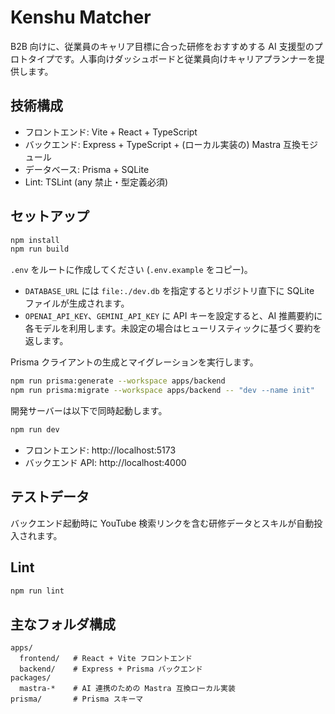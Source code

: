 # Kenshu Matcher

B2B 向けに、従業員のキャリア目標に合った研修をおすすめする AI 支援型のプロトタイプです。人事向けダッシュボードと従業員向けキャリアプランナーを提供します。

## 技術構成

- フロントエンド: Vite + React + TypeScript
- バックエンド: Express + TypeScript + (ローカル実装の) Mastra 互換モジュール
- データベース: Prisma + SQLite
- Lint: TSLint (any 禁止・型定義必須)

## セットアップ

```bash
npm install
npm run build
```

`.env` をルートに作成してください (`.env.example` をコピー)。

- `DATABASE_URL` には `file:./dev.db` を指定するとリポジトリ直下に SQLite ファイルが生成されます。
- `OPENAI_API_KEY`、`GEMINI_API_KEY` に API キーを設定すると、AI 推薦要約に各モデルを利用します。未設定の場合はヒューリスティックに基づく要約を返します。

Prisma クライアントの生成とマイグレーションを実行します。

```bash
npm run prisma:generate --workspace apps/backend
npm run prisma:migrate --workspace apps/backend -- "dev --name init"
```

開発サーバーは以下で同時起動します。

```bash
npm run dev
```

- フロントエンド: http://localhost:5173
- バックエンド API: http://localhost:4000

## テストデータ

バックエンド起動時に YouTube 検索リンクを含む研修データとスキルが自動投入されます。

## Lint

```bash
npm run lint
```

## 主なフォルダ構成

```
apps/
  frontend/   # React + Vite フロントエンド
  backend/    # Express + Prisma バックエンド
packages/
  mastra-*    # AI 連携のための Mastra 互換ローカル実装
prisma/       # Prisma スキーマ
```
